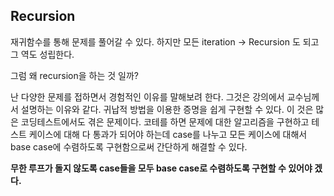 ## Recursion 

재귀함수를 통해 문제를 풀어갈 수 있다.
하지만 모든 iteration -> Recursion 도 되고 그 역도 성립한다.


그럼 왜 recursion을 하는 것 일까?

난 다양한 문제를 접하면서 경험적인 이유를 말해보려 한다. 그것은 강의에서 교수님께서 설명하는 이유와 같다.
귀납적 방법을 이용한 증명을 쉽게 구현할 수 있다. 이 것은 많은 코딩테스트에서도 겪은 문제이다.
코테를 하면 문제에 대한 알고리즘을 구현하고 테스트 케이스에 대해 다 통과가 되어야 하는데
case를 나누고 모든 케이스에 대해서 base case에 수렴하도록 구현함으로써 간단하게 해결할 수 있다.

**무한 루프가 돌지 않도록 case들을 모두 base case로 수렴하도록 구현할 수 있어야 겠다.**
